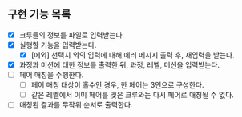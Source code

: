 ## 구현 기능 목록
- [x] 크루들의 정보를 파일로 입력받는다.
- [x] 실행할 기능을 입력받는다.
  - [x] [에외] 선택지 외의 입력에 대해 에러 메시지 출력 후, 재입력을 받는다.
- [x] 과정과 미션에 대한 정보를 출력한 뒤, 과정, 레벨, 미션을 입력받는다.
- [ ] 페어 매칭을 수행한다.
  - [ ] 페어 매칭 대상이 홀수인 경우, 한 페어는 3인으로 구성한다.
  - [ ] 같은 레벨에서 이미 페어를 맺은 크루와는 다시 페어로 매칭될 수 없다.
- [ ] 매칭된 결과를 무작위 순서로 출력한다.
